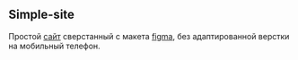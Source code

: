 ## Simple-site

Простой [сайт](https://nadia902.github.io/Simple-site/) сверстанный с макета [figma](https://www.figma.com/file/4lUXU9yudipZNNkeiO5HaY/Pied-Piper-(Copy)?node-id=0-1&t=6g0JC7J8li9HMnRS-0), без адаптированной верстки на мобильный телефон.
